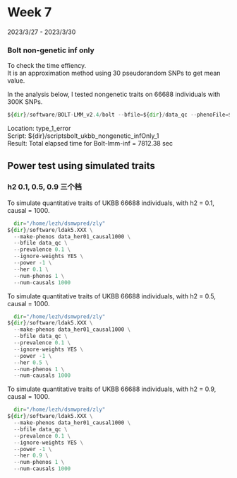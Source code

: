 # Week 7
2023/3/27 - 2023/3/30

### Bolt non-genetic inf only
To check the time effiency.   
It is an approximation method using 30 pseudorandom SNPs to get mean value.  

In the analysis below, I tested nongenetic traits on 66688 individuals with 300K SNPs.   
```python
${dir}/software/BOLT-LMM_v2.4/bolt --bfile=${dir}/data_qc --phenoFile=${dir}/type_1_error/non_genetic_trait_quant_1.pheno --phenoCol=Phenotype --lmmInfOnly  --LDscoresUseChip --statsFile=${dir}/type_1_error/data_bolt_inf_whole_nongenetic_result.Bolt
```
Location: type_1_error   
Script: ${dir}/scriptsbolt_ukbb_nongenetic_infOnly_1   
Result: Total elapsed time for Bolt-lmm-inf = 7812.38 sec   

## Power test using simulated traits
### h2 0.1, 0.5, 0.9 三个档
To simulate quantitative traits of UKBB 66688 individuals, with h2 = 0.1, causal = 1000.   
```python
  dir="/home/lezh/dsmwpred/zly"
${dir}/software/ldak5.XXX \
  --make-phenos data_her01_causal1000 \
  --bfile data_qc \
  --prevalence 0.1 \
  --ignore-weights YES \
  --power -1 \
  --her 0.1 \
  --num-phenos 1 \
  --num-causals 1000
```  
To simulate quantitative traits of UKBB 66688 individuals, with h2 = 0.5, causal = 1000.   
```python
  dir="/home/lezh/dsmwpred/zly"
${dir}/software/ldak5.XXX \
  --make-phenos data_her01_causal1000 \
  --bfile data_qc \
  --prevalence 0.1 \
  --ignore-weights YES \
  --power -1 \
  --her 0.5 \
  --num-phenos 1 \
  --num-causals 1000
```  
To simulate quantitative traits of UKBB 66688 individuals, with h2 = 0.9, causal = 1000.   
```python
  dir="/home/lezh/dsmwpred/zly"
${dir}/software/ldak5.XXX \
  --make-phenos data_her01_causal1000 \
  --bfile data_qc \
  --prevalence 0.1 \
  --ignore-weights YES \
  --power -1 \
  --her 0.9 \
  --num-phenos 1 \
  --num-causals 1000
```  